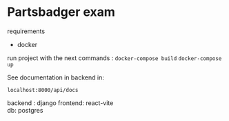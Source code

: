 
# Partsbadger exam

requirements 

-  docker

run project with the next commands :
`docker-compose build`
`docker-compose up`

See documentation in backend in: 

`localhost:8000/api/docs`

backend : django 
frontend: react-vite  
db: postgres


